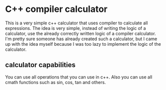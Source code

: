 # C++ compiler calculator
This is a very simple c++ calculator that uses compiler to calculate all expressions. The idea is very simple, instead of writing the logic of a calculator, use the already correctly written logic of a compiler calculator. I'm pretty sure someone has already created such a calculator, but I came up with the idea myself because I was too lazy to implement the logic of the calculator.
## calculator capabilities
You can use all operations that you can use in c++. Also you can use all cmath functions such as sin, cos, tan and others.
